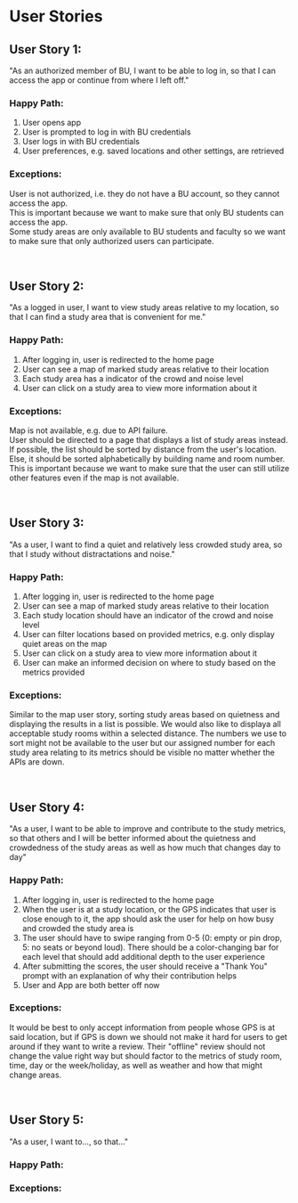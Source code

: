 # User Stories
## User Story 1:
"As an authorized member of BU, I want to be able to log in, so that I can access the app or continue from where I left off."
### Happy Path:
1. User opens app
2. User is prompted to log in with BU credentials
3. User logs in with BU credentials
6. User preferences, e.g. saved locations and other settings, are retrieved
### Exceptions:
User is not authorized, i.e. they do not have a BU account, so they cannot access the app.  
This is important because we want to make sure that only BU students can access the app.  
Some study areas are only available to BU students and faculty so we want to make sure that only authorized users can participate.  

&nbsp;
&nbsp;
&nbsp;

## User Story 2:
"As a logged in user, I want to view study areas relative to my location, so that I can find a study area that is convenient for me."
### Happy Path:
1. After logging in, user is redirected to the home page
2. User can see a map of marked study areas relative to their location
3. Each study area has a indicator of the crowd and noise level
4. User can click on a study area to view more information about it
### Exceptions:
Map is not available, e.g. due to API failure.  
User should be directed to a page that displays a list of study areas instead.  
If possible, the list should be sorted by distance from the user's location. Else, it should be sorted alphabetically by building name and room number. 
This is important because we want to make sure that the user can still utilize other features even if the map is not available.

&nbsp;
&nbsp;
&nbsp;

## User Story 3:
"As a user, I want to find a quiet and relatively less crowded study area, so that I study without distractations and noise."
### Happy Path:
1. After logging in, user is redirected to the home page
2. User can see a map of marked study areas relative to their location
3. Each study location should have an indicator of the crowd and noise level
4. User can filter locations based on provided metrics, e.g. only display quiet areas on the map
5. User can click on a study area to view more information about it
6. User can make an informed decision on where to study based on the metrics provided
### Exceptions:
Similar to the map user story, sorting study areas based on quietness and displaying the results in a list is possible. We would also like to displaya all acceptable study rooms within a selected distance. The numbers we use to sort might not be available to the user but our assigned number for each study area relating to its metrics should be visible no matter whether the APIs are down. 

&nbsp;
&nbsp;
&nbsp;

## User Story 4:
"As a user, I want to be able to improve and contribute to the study metrics, so that others and I will be better informed about the quietness and crowdedness of the study areas as well as how much that changes day to day"
### Happy Path:
1. After logging in, user is redirected to the home page
2. When the user is at a study location, or the GPS indicates that user is close enough to it, the app should ask the user for help on how busy and crowded the study area is
3. The user should have to swipe ranging from 0-5 (0: empty or pin drop, 5: no seats or beyond loud). There should be a color-changing bar for each level that should add additional depth to the user experience
4. After submitting the scores, the user should receive a "Thank You" prompt with an explanation of why their contribution helps
5. User and App are both better off now
### Exceptions:
It would be best to only accept information from people whose GPS is at said location, but if GPS is down we should not make it hard for users to get around if they want to write a review. Their "offline" review should not change the value right way but should factor to the metrics of study room, time, day or the week/holiday, as well as weather and how that might change areas. 

&nbsp;
&nbsp;
&nbsp;

## User Story 5:
"As a user, I want to..., so that..."
### Happy Path:
### Exceptions:
